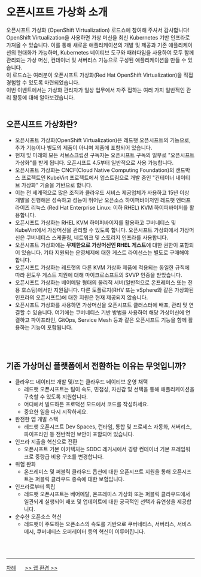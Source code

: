 # 오픈시프트 가상화 소개

오픈시프트 가상화 (OpenShift Virtualization) 로드쇼에 참여해 주셔서 감사합니다!
<br>
OpenShift Virtualization을 사용하면 가상 머신을 최신 Kubernetes 기반 인프라로 가져올 수 있습니다. 이를 통해 새로운 애플리케이션의 개발 및 제공과 기존 애플리케이션의 현대화가 가능하며, Kubernetes 네이티브 도구와 패러다임을 사용하여 모두 함께 관리되는 가상 머신, 컨테이너 및 서버리스 기능으로 구성된 애플리케이션을 만들 수 있습니다.
<br>
이 로드쇼는 여러분이 오픈시프트 가상화(Red Hat OpenShift Virtualization)을 직접 경험할 수 있도록 마련되었습니다.
<br>
이번 이벤트에서는 가상화 관리자가 일상 업무에서 자주 접하는 여러 가지 일반적인 관리 활동에 대해 알아보겠습니다.
<br>
<br>

## 오픈시프트 가상화란?

* 오픈시프트 가상화(OpenShift Virtualization)은 레드햇 오픈시프트의 기능으로, 추가 기능이나 별도의 제품이 아니며 제품에 포함되어 있습니다.
* 현재 및 미래의 모든 서브스크립션 구독자는 오픈시프트 구독의 일부로 "오픈시프트 가상화"를 받게 됩니다. 오픈시프트 4.5부터 일반적으로 사용 가능합니다.
* 오픈시프트 가상화는 CNCF(Cloud Native Computing Foundation)의 샌드박스 프로젝트인 KubeVirt 프로젝트에서 업스트림으로 개발 중인 "컨테이너 네이티브 가상화" 기술을 기반으로 합니다.
* 이는 전 세계적으로 많은 조직과 클라우드 서비스 제공업체가 사용하고 15년 이상 개발을 진행해온 성숙하고 성능이 뛰어난 오픈소스 하이퍼바이저인 레드햇 엔터프라이즈 리눅스 (Red Hat Enterprise Linux: 이하 RHEL) KVM 하이퍼바이저를 활용합니다.
* 오픈시프트 가상화는 RHEL KVM 하이퍼바이저를 활용하고 쿠버네티스 및 KubeVirt에서 가상머신을 관리할 수 있도록 합니다. 오픈시프트 가상화에서 가상머신은 쿠버네티스 스케줄링, 네트워크 및 스토리지 인프라를 사용합니다.
* 오픈시프트 가상화에는 **무제한으로 가상머신인 RHEL 게스트**에 대한 권한이 포함되어 있습니다. 기타 지원되는 운영체제에 대한 게스트 라이선스는 별도로 구매해야 합니다.
* 오픈시프트 가상화는 레드햇의 다른 KVM 가상화 제품에 적용되는 동일한 규칙에 따라 윈도우 게스트 지원에 대해 마이크로소프트의 SVVP 인증을 받았습니다.
* 오픈시프트 가상화는 베어메탈 형태의 물리적 서버(일반적으로 온프레미스 또는 전용 호스팅)에서만 지원됩니다. 다른 토폴로지(RHV 또는 vSphere와 같은 가상화된 인프라의 오픈시프트)에 대한 지원은 현재 제공되지 않습니다.
* 오픈시프트 가상화를 사용하면 가상머신을 오픈시프트 클러스터에 배포, 관리 및 연결할 수 있습니다. 여기에는 쿠버네티스 기반 방법을 사용하여 해당 가상머신에 연결하고 파이프라인, GitOps, Service Mesh 등과 같은 오픈시프트 기능을 함께 활용하는 기능이 포함됩니다.
<br>
<br>

## 기존 가상머신 플랫폼에서 전환하는 이유는 무엇입니까?

* 클라우드 네이티브 개발 및/또는 클라우드 네이티브 운영 채택
  + 레드햇 오픈시프트는 팀이 속도, 민첩성, 자신감 및 선택을 통해 애플리케이션을 구축할 수 있도록 지원합니다.
  + 어디에서 빌드하든 프로덕션 모드에서 코드를 작성하세요.
  + 중요한 일을 다시 시작하세요.
* 완전한 앱 개발 스택
  + 레드햇 오픈시프트 Dev Spaces, 런타임, 통합 및 프로세스 자동화, 서버리스, 파이프라인 등 전반적인 보안이 포함되어 있습니다.
* 인프라 지출을 혁신으로 전환
  + 오픈시프트 기본 아키텍처는 SDDC 레거시에서 경량 컨테이너 기본 프레임워크로 중량급 비용 구조를 변경합니다.
* 위험 완화
  + 온프레미스 및 퍼블릭 클라우드 옵션에 대한 오픈시프트 지원을 통해 오픈시프트는 퍼블릭 클라우드 종속에 대한 보험입니다.
* 인프라로부터 독립
  + 레드햇 오픈시프트는 베어메탈, 온프레미스 가상화 또는 퍼블릭 클라우드에서 일관되게 실행되어 배포 및 업데이트에 대한 궁극적인 선택과 유연성을 제공합니다.
* 순수한 오픈소스 혁신
  + 레드햇이 주도하는 오픈소스의 속도를 기반으로 쿠버네티스, 서버리스, 서비스 메시, 쿠버네티스 오퍼레이터 등의 혁신이 이루어집니다.
<br>
<br>

------
[차례](../README.md) &nbsp;&nbsp;&nbsp;&nbsp; [>> 랩 환경 >>](./lab_review.md)
